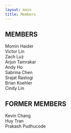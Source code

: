 ```yaml
---
layout: main
title: Members
---
```


## MEMBERS

- Momin Haider
- Victor Lin
- Zach Luz
- Arjun Tamrakar
- Andy Ho
- Sabrina Chen
- Srajat Rastogi
- Brian Koehler
- Cindy Lin

## FORMER MEMBERS

- Kevin Chang
- Huy Tran
- Prakash Pudhucode


<style>
ul {
  list-style-type: none;
  padding: 0;
  margin: 0;
}
</style>

